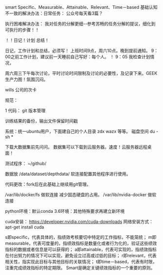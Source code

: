 smart Specific、Measurable、Attainable、Relevant、Time－based
基础认知不一致的解决办法：日常任务： 公众号每天看3篇？

执行困难解决办法： 我对任务的分解更细--参考苏畅的任务分解的提议，细化到可执行的步骤！！

！！日记！计划  总结！

日记，工作计划和总结，必须写！
上班时间9点，周六10点。晚到提前通知。
9：00之前工作计划，建议前一天睡前自己写好：每个人。 ！
9：05 我检查计划情况，



周六周三下午每次讨论，平时讨论时间限制及讨论的必要性，及记录下来。GEEK生产力图！氛围沉闷。

wills 公司的次卡









规范：

1 代码： git 版本管理

训练结果的备份，输出文件保留时间戳

系统：统一ubuntu用户，下面建自己的个人目录  zdx wazx 等等。
磁盘空间  du -sh  *

下载大数据集前先问问。
数据集可以下载到云服务器。速度！云服务器远程桌面！

测试程序：  ~/github/

数据放  /data/dataset/depthdata/   软连接配置其他程序进行使用。

代码更改：fork后在此基础上继续用git管理。

/var/lib/docker/fs  做软连接 减少固态硬盘的占用。
/var/lib/nvidia-docker 做软连接

python环境：默认conda 3.6环境：其他特殊要求再建立新环境



cuda安装：  https://developer.nvidia.com/cuda-downloads   网络安装方式： apt-get install cuda





s即specific，代表具体的，指绩效考核要切中特定的工作指标，不能笼统；
m即measurable，代表可度量的，指绩效指标是数量化或者行为化的，验证这些绩效指标的数据或者信息是可以获得的；
a即attainable，代表可实现的，指绩效指标在付出努力的情况下可以实现，避免设立过高或过低的目标；
r即relevant，代表相关性，指实现此目标与其他目标的关联情况；
t即time－based，代表有时限，注重完成绩效指标的特定期限。
Smart是确定关键绩效指标的一个重要的原则。


